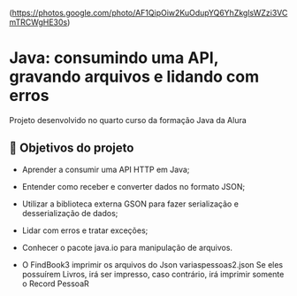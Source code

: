 (https://photos.google.com/photo/AF1QipOiw2KuOdupYQ6YhZkglsWZzi3VCmTRCWgHE30s)


# Java: consumindo uma API, gravando arquivos e lidando com erros

Projeto desenvolvido no quarto curso da formação Java da Alura


## 🔨 Objetivos do projeto

- Aprender a consumir uma API HTTP em Java;
- Entender como receber e converter dados no formato JSON; 
- Utilizar a biblioteca externa GSON para fazer serialização e desserialização de dados;
- Lidar com erros e tratar exceções;
- Conhecer o pacote java.io para manipulação de arquivos.

- O FindBook3 imprimir os arquivos do Json variaspessoas2.json
Se eles possuírem Livros, irá ser impresso, caso contrário, irá
imprimir somente o Record PessoaR
